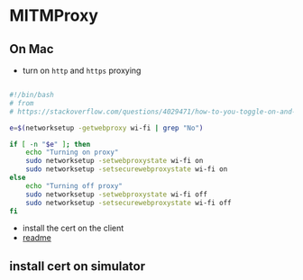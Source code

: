 # MITMProxy

## On Mac
* turn on `http` and `https` proxying

```bash

#!/bin/bash
# from 
# https://stackoverflow.com/questions/4029471/how-to-you-toggle-on-and-off-a-web-proxy-in-os-x-from-the-command-line

e=$(networksetup -getwebproxy wi-fi | grep "No")

if [ -n "$e" ]; then
    echo "Turning on proxy"
    sudo networksetup -setwebproxystate wi-fi on
    sudo networksetup -setsecurewebproxystate wi-fi on
else
    echo "Turning off proxy"
    sudo networksetup -setwebproxystate wi-fi off
    sudo networksetup -setsecurewebproxystate wi-fi off
fi
```

* install the cert on the client
* [readme](https://docs.mitmproxy.org/stable/concepts-certificates/)

## install cert on simulator